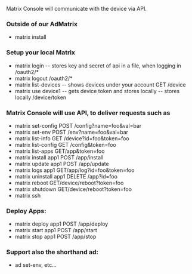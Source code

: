 Matrix Console will communicate with the device via API.

### Outside of our AdMatrix

* matrix install

### Setup your local Matrix

* matrix login -- stores key and secret of api in a file, when logging in /oauth2/*
* matrix logout /oauth2/*
* matrix list-devices -- shows devices under your account GET /device
* matrix use device1 -- gets device token and stores locally -- stores locally /device/token

### Matrix Console will use API, to deliver requests such as

* matrix set-config POST /config?name=foo&val=bar
* matrix set-env POST /env?name=foo&val=bar
* matrix list-info GET /device?id=foo&token=foo
* matrix list-config GET /config&token=foo
* matrix list-apps GET/app&token=foo
* matrix install app1 POST /app/install
* matrix update app1 POST /app/update
* matrix logs app1 GET/app/log?id=foo&token=foo
* matrix uninstall app1 DELETE /app?id=foo
* matrix reboot GET/device/reboot?token=foo
* matrix shutdown GET/device/reboot?token=foo
* matrix ssh

### Deploy Apps:

* matrix deploy app1 POST /app/deploy
* matrix start app1 POST /app/start
* matrix stop app1 POST /app/stop

### Support also the shorthand ad:

* ad set-env, etc...